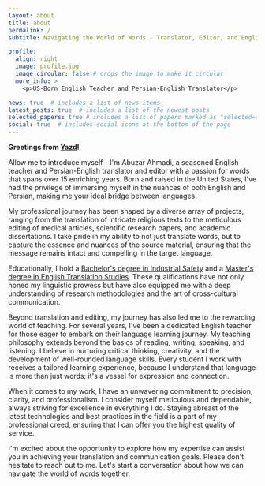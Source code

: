 ```yaml
---
layout: about
title: about
permalink: /
subtitle: Navigating the World of Words - Translator, Editor, and English Mentor

profile:
  align: right
  image: profile.jpg
  image_circular: false # crops the image to make it circular
  more_info: >
    <p>US-Born English Teacher and Persian-English Translator</p>

news: true  # includes a list of news items
latest_posts: true  # includes a list of the newest posts
selected_papers: true # includes a list of papers marked as "selected={true}"
social: true  # includes social icons at the bottom of the page
---
```


**Greetings from [Yazd](https://maps.app.goo.gl/w5HDyRetfmCX1yEy5)!**

Allow me to introduce myself - I'm Abuzar Ahmadi, a seasoned English teacher and Persian-English translator and editor with a passion for words that spans over 15 enriching years. Born and raised in the United States, I've had the privilege of immersing myself in the nuances of both English and Persian, making me your ideal bridge between languages.

My professional journey has been shaped by a diverse array of projects, ranging from the translation of intricate religious texts to the meticulous editing of medical articles, scientific research papers, and academic dissertations. I take pride in my ability to not just translate words, but to capture the essence and nuances of the source material, ensuring that the message remains intact and compelling in the target language.

Educationally, I hold a [Bachelor's degree in Industrial Safety](https://en.sbu.ac.ir/) and a [Master's degree in English Translation Studies](https://litd.atu.ac.ir/en). These qualifications have not only honed my linguistic prowess but have also equipped me with a deep understanding of research methodologies and the art of cross-cultural communication.

Beyond translation and editing, my journey has also led me to the rewarding world of teaching. For several years, I've been a dedicated English teacher for those eager to embark on their language learning journey. My teaching philosophy extends beyond the basics of reading, writing, speaking, and listening. I believe in nurturing critical thinking, creativity, and the development of well-rounded language skills. Every student I work with receives a tailored learning experience, because I understand that language is more than just words; it's a vessel for expression and connection.

When it comes to my work, I have an unwavering commitment to precision, clarity, and professionalism. I consider myself meticulous and dependable, always striving for excellence in everything I do. Staying abreast of the latest technologies and best practices in the field is a part of my professional creed, ensuring that I can offer you the highest quality of service.

I'm excited about the opportunity to explore how my expertise can assist you in achieving your translation and communication goals. Please don't hesitate to reach out to me. Let's start a conversation about how we can navigate the world of words together.